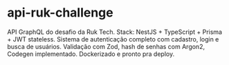 # api-ruk-challenge
API GraphQL do desafio da Ruk Tech. Stack: NestJS + TypeScript + Prisma + JWT stateless. Sistema de autenticação completo com cadastro, login e busca de usuários. Validação com Zod, hash de senhas com Argon2, Codegen implementado. Dockerizado e pronto pra deploy.
